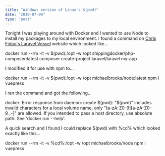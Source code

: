 ```yaml
---
title: "Windows version of Linux's $(pwd)"
date: "2019-07-04"
type: "post"
---
```


Tonight I was playing around with Docker and I wanted to use Node to install my packages to my local environment. I found a command on [Chris Fidao's Laravel Vessel](https://vessel.shippingdocker.com/docs/common-issues/#catch22) website which looked like...

docker run --rm -it -v $(pwd):/opt -w /opt shippingdocker/php-composer:latest composer create-project laravel/laravel my-app

I modified it for use with npm to...

docker run --rm -it -v $(pwd):/opt -w /opt michaelbrooks/node:latest npm i vuepress

I ran the command and got the following...

docker: Error response from daemon: create $(pwd): "$(pwd)" includes invalid characters for a local volume name, only "[a-zA-Z0-9][a-zA-Z0-9_.-]"
 are allowed. If you intended to pass a host directory, use absolute path.
See 'docker run --help'.

A quick search and I found I could replace $(pwd) with %cd% which looked exactly like this...

docker run --rm -it -v %cd%:/opt -w /opt michaelbrooks/node npm i vuepress
